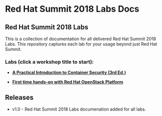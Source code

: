 # Red Hat Summit 2018 Labs Docs

## Red Hat Summit 2018 Labs 

This is a collection of documentation for all delivered Red Hat Summit 2018 Labs. This repository captures
each lab for your usage beyond just Red Hat Summit.

### Labs (click a workshop title to start):

 - [**A Practical Introduction to Container Security (3rd Ed.)**](rhsummitlabs/A_Practical_Introduction_to_Container_Security/README.md)

 - [**First time hands-on with Red Hat OpenStack Platform**](rhsummitlabs/First_time_hands_on_with_Red_Hat_OpenStack_Platform/README.md)


Releases
--------
- v1.0 - Red Hat Summit 2018 Labs documenation added for all labs.
